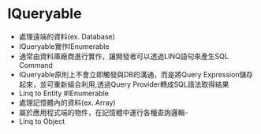 # IQueryable
- 處理遠端的資料(ex. Database)
- IQueryable實作IEnumerable
- 通常由資料庫廠商進行實作，讓開發者可以透過LINQ語句來產生SQL Command
- IQueryable原則上不會立即觸發與DB的溝通，而是將Query Expression儲存起來，並可重新組合利用,透過Query Provider轉成SQL語法取得結果
- Linq to Entity
#IEnumerable
- 處理記憶體內的資料(ex. Array)
- 屬於應用程式端的物件，在記憶體中運行各種查詢邏輯- 
- Linq to Object

